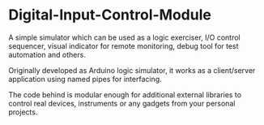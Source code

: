 # Digital-Input-Control-Module

A simple simulator which can be used as a logic exerciser, I/O control sequencer, visual indicator for remote monitoring, debug tool for test automation and others.

Originally developed as Arduino logic simulator, it works as a client/server application using named pipes for interfacing.

The code behind is modular enough for additional external libraries to control real devices, instruments or any gadgets from your personal projects.



